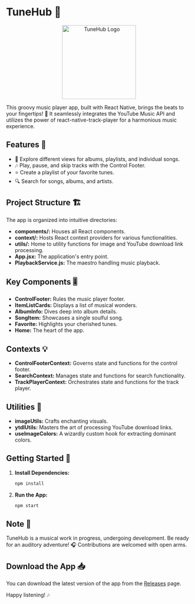 # TuneHub 🎵

<div align="center">
  <img src="your_app_logo.png" alt="TuneHub Logo" width="200"/>
</div>

This groovy music player app, built with React Native, brings the beats to your fingertips! 🚀 It seamlessly integrates the YouTube Music API and utilizes the power of react-native-track-player for a harmonious music experience. 

## Features 🎉

- 📱 Explore different views for albums, playlists, and individual songs.
- 🎶 Play, pause, and skip tracks with the Control Footer.
- ⭐ Create a playlist of your favorite tunes.
- 🔍 Search for songs, albums, and artists.

## Project Structure 🏗️

The app is organized into intuitive directories:

- **components/:** Houses all React components.
- **context/:** Hosts React context providers for various functionalities.
- **utils/:** Home to utility functions for image and YouTube download link processing.
- **App.jsx:** The application's entry point.
- **PlaybackService.js:** The maestro handling music playback.

## Key Components 🎚️

- **ControlFooter:** Rules the music player footer.
- **ItemListCards:** Displays a list of musical wonders.
- **AlbumInfo:** Dives deep into album details.
- **SongItem:** Showcases a single soulful song.
- **Favorite:** Highlights your cherished tunes.
- **Home:** The heart of the app.

## Contexts 💡

- **ControlFooterContext:** Governs state and functions for the control footer.
- **SearchContext:** Manages state and functions for search functionality.
- **TrackPlayerContext:** Orchestrates state and functions for the track player.

## Utilities 🧰

- **imageUtils:** Crafts enchanting visuals.
- **ytdlUtils:** Masters the art of processing YouTube download links.
- **useImageColors:** A wizardly custom hook for extracting dominant colors.

## Getting Started 🚀

1. **Install Dependencies:**
   ```bash
   npm install
   ```

2. **Run the App:**
   ```bash
   npm start
   ```

## Note 📝

TuneHub is a musical work in progress, undergoing development. Be ready for an auditory adventure! 🎧 Contributions are welcomed with open arms.

## Download the App 📥

You can download the latest version of the app from the [Releases](https://github.com/2004durgesh/TuneHub/releases/) page.

Happy listening! 🎶
